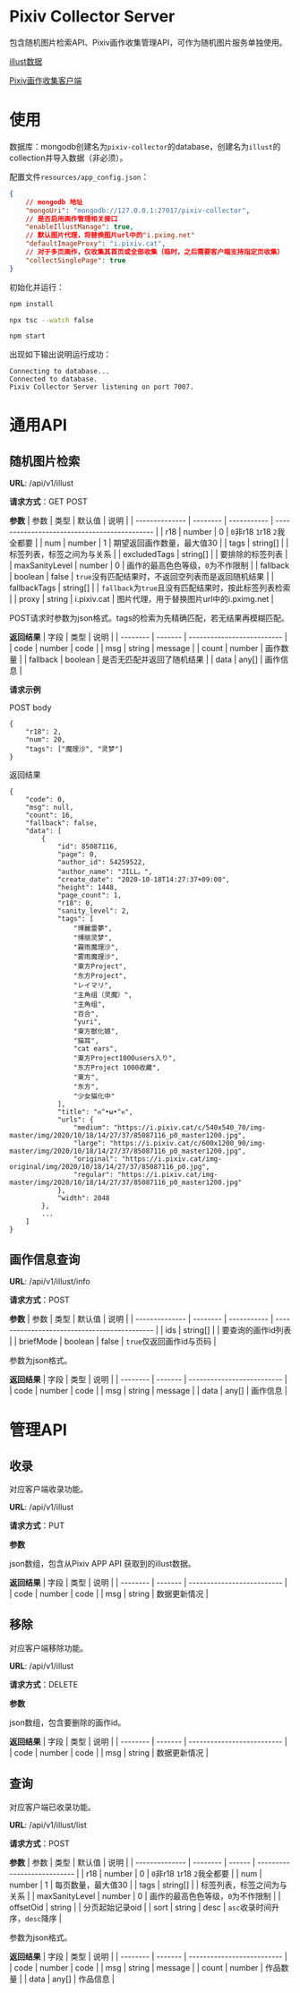 # Pixiv Collector Server

包含随机图片检索API、Pixiv画作收集管理API，可作为随机图片服务单独使用。

[illust数据](https://github.com/pmisu/Pixiv-Collector-Server/releases)

[Pixiv画作收集客户端](https://github.com/pmisu/Pixiv-Collector)

# 使用
数据库：mongodb创建名为`pixiv-collector`的database，创建名为`illust`的collection并导入数据（非必须）。

配置文件`resources/app_config.json`：
```json
{
    // mongodb 地址
    "mongoUri": "mongodb://127.0.0.1:27017/pixiv-collector",
    // 是否启用画作管理相关接口  
    "enableIllustManage": true,
    // 默认图片代理，将替换图片url中的"i.pximg.net" 
    "defaultImageProxy": "i.pixiv.cat",
    // 对于多页画作，仅收集其首页或全部收集（临时，之后需要客户端支持指定页收集）
    "collectSinglePage": true
}
```

初始化并运行：
```bash
npm install

npx tsc --watch false

npm start
```

出现如下输出说明运行成功：
```
Connecting to database...
Connected to database.
Pixiv Collector Server listening on port 7007.
```

# 通用API
## 随机图片检索
**URL**: /api/v1/illust

**请求方式**：GET POST

**参数**
| 参数         | 类型   | 默认值   | 说明                                       |
| -------------- | -------- | ----------- | -------------------------------------------- |
| r18            | number   | 0           | `0`非r18 `1`r18 `2`我全都要             |
| num            | number   | 1           | 期望返回画作数量，最大值30       |
| tags           | string[] |             | 标签列表，标签之间为与关系      |
| excludedTags   | string[] |             | 要排除的标签列表            |
| maxSanityLevel | number   | 0           | 画作的最高色色等级，`0`为不作限制          |
| fallback       | boolean  | false       | `true`没有匹配结果时，不返回空列表而是返回随机结果 |
| fallbackTags   | string[] |             | `fallback`为`true`且没有匹配结果时，按此标签列表检索 |
| proxy          | string   | i.pixiv.cat | 图片代理，用于替换图片url中的i.pximg.net |

POST请求时参数为json格式。tags的检索为先精确匹配，若无结果再模糊匹配。

**返回结果**
| 字段   | 类型  | 说明                     |
| -------- | ------- | -------------------------- |
| code     | number  | code                       |
| msg      | string  | message                    |
| count    | number  | 画作数量               |
| fallback | boolean | 是否无匹配并返回了随机结果 |
| data     | any[]   | 画作信息               |

**请求示例**

POST body
```
{
    "r18": 2,
    "num": 20,
    "tags": ["魔理沙", "灵梦"]
}
```

返回结果

```
{
    "code": 0,
    "msg": null,
    "count": 16,
    "fallback": false,
    "data": [
        {
            "id": 85087116,
            "page": 0,
            "author_id": 54259522,
            "author_name": "JILL。",
            "create_date": "2020-10-18T14:27:37+09:00",
            "height": 1448,
            "page_count": 1,
            "r18": 0,
            "sanity_level": 2,
            "tags": [
                "博麗霊夢",
                "博丽灵梦",
                "霧雨魔理沙",
                "雾雨魔理沙",
                "東方Project",
                "东方Project",
                "レイマリ",
                "主角组（灵魔）",
                "主角组",
                "百合",
                "yuri",
                "東方獣化娘",
                "猫耳",
                "cat ears",
                "東方Project1000users入り",
                "东方Project 1000收藏",
                "東方",
                "东方",
                "少女猫化中"
            ],
            "title": "ฅ^•ω•^ฅ",
            "urls": {
                "medium": "https://i.pixiv.cat/c/540x540_70/img-master/img/2020/10/18/14/27/37/85087116_p0_master1200.jpg",
                "large": "https://i.pixiv.cat/c/600x1200_90/img-master/img/2020/10/18/14/27/37/85087116_p0_master1200.jpg",
                "original": "https://i.pixiv.cat/img-original/img/2020/10/18/14/27/37/85087116_p0.jpg",
                "regular": "https://i.pixiv.cat/img-master/img/2020/10/18/14/27/37/85087116_p0_master1200.jpg"
            },
            "width": 2048
        },
        ...
    ]
}
```

## 画作信息查询
**URL**: /api/v1/illust/info

**请求方式**：POST

**参数**
| 参数         | 类型   | 默认值   | 说明                                       |
| -------------- | -------- | ----------- | -------------------------------------------- |
| ids            | string[]     |            | 要查询的画作id列表             |
| briefMode      | boolean   | false       | `true`仅返回画作id与页码         |

参数为json格式。

**返回结果**
| 字段   | 类型  | 说明                     |
| -------- | ------- | -------------------------- |
| code     | number  | code                       |
| msg      | string  | message                    |
| data     | any[]   | 画作信息               |

# 管理API
## 收录

对应客户端收录功能。

**URL**: /api/v1/illust

**请求方式**：PUT

**参数**

json数组，包含从Pixiv APP API 获取到的illust数据。

**返回结果**
| 字段   | 类型  | 说明                     |
| -------- | ------- | -------------------------- |
| code     | number  | code                       |
| msg      | string  | 数据更新情况                |

## 移除

对应客户端移除功能。

**URL**: /api/v1/illust

**请求方式**：DELETE

**参数**

json数组，包含要删除的画作id。

**返回结果**
| 字段   | 类型  | 说明                     |
| -------- | ------- | -------------------------- |
| code     | number  | code                       |
| msg      | string  | 数据更新情况                |

## 查询

对应客户端已收录功能。

**URL**: /api/v1/illust/list

**请求方式**：POST

**参数**
| 参数         | 类型   | 默认值 | 说明                      |
| -------------- | -------- | ------ | --------------------------- |
| r18            | number   | 0      | `0`非r18 `1`r18 `2`我全都要 |
| num            | number   | 1      | 每页数量，最大值30  |
| tags           | string[] |        | 标签列表，标签之间为与关系 |
| maxSanityLevel | number   | 0      | 画作的最高色色等级，`0`为不作限制 |
| offsetOid      | string   |        | 分页起始记录oid       |
| sort           | string   | desc   | `asc`收录时间升序，`desc`降序       |

参数为json格式。

**返回结果**
| 字段   | 类型  | 说明                     |
| -------- | ------- | -------------------------- |
| code     | number  | code                       |
| msg      | string  | message                    |
| count    | number  | 作品数量               |
| data     | any[]   | 作品信息               |

